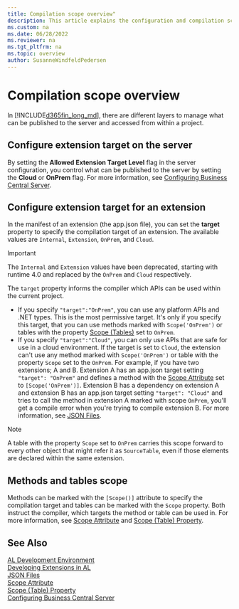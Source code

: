 ```yaml
---
title: Compilation scope overview"
description: This article explains the configuration and compilation scope for publishing the extension.
ms.custom: na
ms.date: 06/28/2022
ms.reviewer: na
ms.tgt_pltfrm: na
ms.topic: overview
author: SusanneWindfeldPedersen
---
```


# Compilation scope overview

In [!INCLUDE[d365fin_long_md](includes/d365fin_long_md.md)], there are different layers to manage what can be published to the server and accessed from within a project.

## Configure extension target on the server

By setting the **Allowed Extension Target Level** flag in the server configuration, you control what can be published to the server by setting the **Cloud** or **OnPrem** flag. For more information, see [Configuring Business Central Server](../administration/configure-server-instance.md#Development). 

## Configure extension target for an extension

In the manifest of an extension (the app.json file), you can set the **target** property to specify the compilation target of an extension. The available values are `Internal`, `Extension`, `OnPrem`, and `Cloud`. 

> [!IMPORTANT]  
> The `Internal` and  `Extension` values have been deprecated, starting with runtime 4.0 and replaced by the `OnPrem` and `Cloud` respectively. 

The `target` property informs the compiler which APIs can be used within the current project. 

- If you specify `"target":"OnPrem"`, you can use any platform APIs and .NET types. This is the most permissive target. It's only if you specify this target, that you can use methods marked with `Scope('OnPrem')` or tables with the property [Scope (Tables)](properties/devenv-scope-table-property.md) set to `OnPrem`. 
- If you specify `"target":"Cloud"`, you can only use APIs that are safe for use in a cloud environment. If the target is set to `Cloud`, the extension can't use any method marked with `Scope('OnPrem')` or table with the property `Scope` set to the `OnPrem`. For example, if you have two extensions; A and B. Extension A has an app.json target setting `"target": "OnPrem"` and defines a method with the [Scope Attribute](/dynamics365/business-central/dev-itpro/developer/attributes/devenv-scope-attribute) set to `[Scope('OnPrem')]`. Extension B has a dependency on extension A and extension B has an app.json target setting `"target": "Cloud"` and tries to call the method in extension A marked with scope `OnPrem`, you'll get a compile error when you're trying to compile extension B. For more information, see [JSON Files](devenv-json-files.md).

 > [!NOTE]  
 > A table with the property `Scope` set to `OnPrem` carries this scope forward to every other object that might refer it as `SourceTable`, even if those elements are declared within the same extension. <br> 
 

## Methods and tables scope
Methods can be marked with the `[Scope()]` attribute to specify the compilation target and tables can be marked with the `Scope` property. Both instruct the compiler, which targets the method or table can be used in. For more information, see [Scope Attribute](/dynamics365/business-central/dev-itpro/developer/attributes/devenv-scope-attribute) and [Scope (Table) Property](properties/devenv-scope-table-property.md).

## See Also  
[AL Development Environment](devenv-reference-overview.md)  
[Developing Extensions in AL](devenv-dev-overview.md)  
[JSON Files](devenv-json-files.md)  
[Scope Attribute](/dynamics365/business-central/dev-itpro/developer/attributes/devenv-scope-attribute)  
[Scope (Table) Property](properties/devenv-scope-table-property.md)  
[Configuring Business Central Server](../administration/configure-server-instance.md)